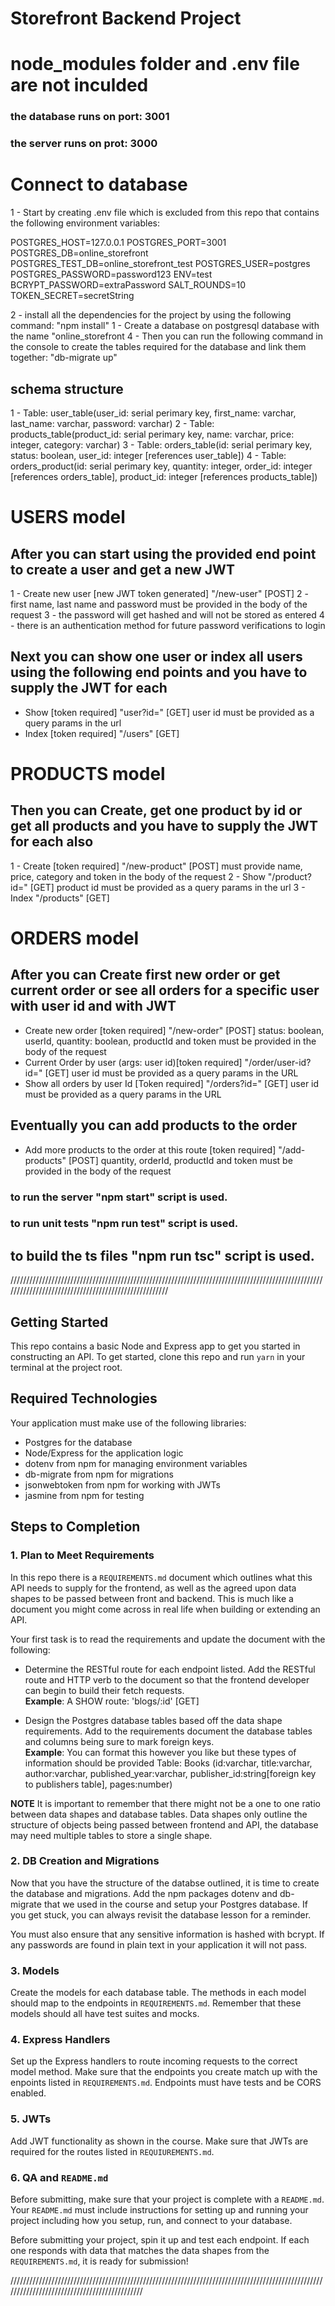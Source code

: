 # Storefront Backend Project

# node_modules folder and .env file are not inculded

### the database runs on port: 3001

### the server runs on prot: 3000

# Connect to database

1 - Start by creating .env file which is excluded from this repo that contains the following environment variables:

POSTGRES_HOST=127.0.0.1
POSTGRES_PORT=3001
POSTGRES_DB=online_storefront
POSTGRES_TEST_DB=online_storefront_test
POSTGRES_USER=postgres
POSTGRES_PASSWORD=password123
ENV=test
BCRYPT_PASSWORD=extraPassword
SALT_ROUNDS=10
TOKEN_SECRET=secretString

2 - install all the dependencies for the project by using the following command: "npm install"
1 - Create a database on postgresql database with the name "online_storefront
4 - Then you can run the following command in the console to create the tables required for the database and link them together: "db-migrate up"

## schema structure

1 - Table: user_table(user_id: serial perimary key, first_name: varchar, last_name: varchar, password: varchar)
2 - Table: products_table(product_id: serial perimary key, name: varchar, price: integer, category: varchar)
3 - Table: orders_table(id: serial perimary key, status: boolean, user_id: integer [references user_table])
4 - Table: orders_product(id: serial perimary key, quantity: integer, order_id: integer [references orders_table], product_id: integer [references products_table])

# USERS model

## After you can start using the provided end point to create a user and get a new JWT

1 - Create new user [new JWT token generated] "/new-user" [POST]
2 - first name, last name and password must be provided in the body of the request
3 - the password will get hashed and will not be stored as entered
4 - there is an authentication method for future password verifications to login

## Next you can show one user or index all users using the following end points and you have to supply the JWT for each

- Show [token required] "user?id=" [GET] user id must be provided as a query params in the url
- Index [token required] "/users" [GET]

# PRODUCTS model

## Then you can Create, get one product by id or get all products and you have to supply the JWT for each also

1 - Create [token required] "/new-product" [POST] must provide name, price, category and token in the body of the request
2 - Show "/product?id=" [GET] product id must be provided as a query params in the url
3 - Index "/products" [GET]

# ORDERS model

## After you can Create first new order or get current order or see all orders for a specific user with user id and with JWT

- Create new order [token required] "/new-order" [POST] status: boolean, userId, quantity: boolean, productId and token must be provided in the body of the request
- Current Order by user (args: user id)[token required] "/order/user-id?id=" [GET] user id must be provided as a query params in the URL
- Show all orders by user Id [Token required] "/orders?id=" [GET] user id must be provided as a query params in the URL

## Eventually you can add products to the order

- Add more products to the order at this route [token required] "/add-products" [POST] quantity, orderId, productId and token must be provided in the body of the request

### to run the server "npm start" script is used.

### to run unit tests "npm run test" script is used.

## to build the ts files "npm run tsc" script is used.

/////////////////////////////////////////////////////////////////////////////////////////////////////////////////////////////////////////////////////

## Getting Started

This repo contains a basic Node and Express app to get you started in constructing an API. To get started, clone this repo and run `yarn` in your terminal at the project root.

## Required Technologies

Your application must make use of the following libraries:

- Postgres for the database
- Node/Express for the application logic
- dotenv from npm for managing environment variables
- db-migrate from npm for migrations
- jsonwebtoken from npm for working with JWTs
- jasmine from npm for testing

## Steps to Completion

### 1. Plan to Meet Requirements

In this repo there is a `REQUIREMENTS.md` document which outlines what this API needs to supply for the frontend, as well as the agreed upon data shapes to be passed between front and backend. This is much like a document you might come across in real life when building or extending an API.

Your first task is to read the requirements and update the document with the following:

- Determine the RESTful route for each endpoint listed. Add the RESTful route and HTTP verb to the document so that the frontend developer can begin to build their fetch requests.  
  **Example**: A SHOW route: 'blogs/:id' [GET]

- Design the Postgres database tables based off the data shape requirements. Add to the requirements document the database tables and columns being sure to mark foreign keys.  
  **Example**: You can format this however you like but these types of information should be provided
  Table: Books (id:varchar, title:varchar, author:varchar, published_year:varchar, publisher_id:string[foreign key to publishers table], pages:number)

**NOTE** It is important to remember that there might not be a one to one ratio between data shapes and database tables. Data shapes only outline the structure of objects being passed between frontend and API, the database may need multiple tables to store a single shape.

### 2. DB Creation and Migrations

Now that you have the structure of the databse outlined, it is time to create the database and migrations. Add the npm packages dotenv and db-migrate that we used in the course and setup your Postgres database. If you get stuck, you can always revisit the database lesson for a reminder.

You must also ensure that any sensitive information is hashed with bcrypt. If any passwords are found in plain text in your application it will not pass.

### 3. Models

Create the models for each database table. The methods in each model should map to the endpoints in `REQUIREMENTS.md`. Remember that these models should all have test suites and mocks.

### 4. Express Handlers

Set up the Express handlers to route incoming requests to the correct model method. Make sure that the endpoints you create match up with the enpoints listed in `REQUIREMENTS.md`. Endpoints must have tests and be CORS enabled.

### 5. JWTs

Add JWT functionality as shown in the course. Make sure that JWTs are required for the routes listed in `REQUIUREMENTS.md`.

### 6. QA and `README.md`

Before submitting, make sure that your project is complete with a `README.md`. Your `README.md` must include instructions for setting up and running your project including how you setup, run, and connect to your database.

Before submitting your project, spin it up and test each endpoint. If each one responds with data that matches the data shapes from the `REQUIREMENTS.md`, it is ready for submission!

/////////////////////////////////////////////////////////////////////////////////////////////////////////////////////////////////////////////
